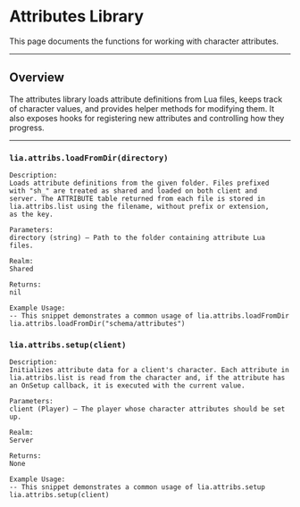 # Attributes Library

This page documents the functions for working with character attributes.

---

## Overview

The attributes library loads attribute definitions from Lua files, keeps track of character values, and provides helper methods for modifying them. It also exposes hooks for registering new attributes and controlling how they progress.

---

### `lia.attribs.loadFromDir(directory)`

    
    Description:
    Loads attribute definitions from the given folder. Files prefixed
    with "sh_" are treated as shared and loaded on both client and
    server. The ATTRIBUTE table returned from each file is stored in
    lia.attribs.list using the filename, without prefix or extension,
    as the key.
    
    Parameters:
    directory (string) – Path to the folder containing attribute Lua files.
    
    Realm:
    Shared
    
    Returns:
    nil
    
    Example Usage:
    -- This snippet demonstrates a common usage of lia.attribs.loadFromDir
    lia.attribs.loadFromDir("schema/attributes")

### `lia.attribs.setup(client)`

    
    Description:
    Initializes attribute data for a client's character. Each attribute in
    lia.attribs.list is read from the character and, if the attribute has
    an OnSetup callback, it is executed with the current value.
    
    Parameters:
    client (Player) – The player whose character attributes should be set up.
    
    Realm:
    Server
    
    Returns:
    None
    
    Example Usage:
    -- This snippet demonstrates a common usage of lia.attribs.setup
    lia.attribs.setup(client)
